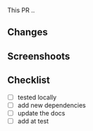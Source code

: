 This PR ..

## Changes


## Screenshoots


## Checklist

- [  ] tested locally
- [  ] add new dependencies
- [  ] update the docs
- [  ] add at test